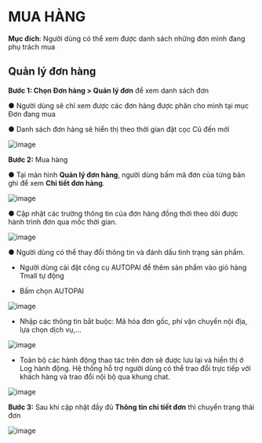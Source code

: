 # MUA HÀNG
**Mục đích**: Người dùng có thể xem được danh sách những đơn mình đang phụ trách mua 
## Quản lý đơn hàng
**Bước 1: Chọn Đơn hàng > Quản lý đơn** để xem danh sách đơn 

● Người dùng sẽ chỉ xem được các đơn hàng được phân cho mình tại mục Đơn đang mua

● Danh sách đơn hàng sẽ hiển thị theo thời gian đặt cọc Cũ đến mới

![image](https://user-images.githubusercontent.com/75475064/101879391-d699d780-3bc3-11eb-8ce8-3613f6caa45e.png)

**Bước 2:** Mua hàng

● Tại màn hình **Quản lý đơn hàng**, người dùng bấm mã đơn của từng bản ghi để xem **Chi tiết đơn hàng**.

![image](https://user-images.githubusercontent.com/75475064/101879674-47d98a80-3bc4-11eb-8b2b-6e3eaa7b7a92.png)

● Cập nhật các trường thông tin của đơn hàng đồng thời theo dõi được hành trình đơn qua mốc thời gian.

 ![image](https://user-images.githubusercontent.com/75475064/101880067-e7971880-3bc4-11eb-9e6d-2292a1500788.png)

●	Người dùng có thể thay đổi thông tin và đánh dấu tình trạng sản phẩm.

- Người dùng cài đặt công cụ AUTOPAI để thêm sản phẩm vào giỏ hàng Tmall tự động

-	Bấm chọn AUTOPAI

![image](https://user-images.githubusercontent.com/75475064/101880249-2927c380-3bc5-11eb-91cb-b41f820d7160.png)

-	Nhập các thông tin bắt buộc: Mã hóa đơn gốc, phí vận chuyển nội địa, lựa chọn dịch vụ,...

![image](https://user-images.githubusercontent.com/75475064/101880428-7dcb3e80-3bc5-11eb-97e0-6c7ef5d26783.png) 

-	Toàn bộ các hành động thao tác trên đơn sẽ được lưu lại và hiển thị ở Log hành động. Hệ thống hỗ trợ người dùng có thể trao đổi trực tiếp với khách hàng và trao đổi nội bộ qua khung chat.

![image](https://user-images.githubusercontent.com/75475064/101880605-c682f780-3bc5-11eb-866c-7496175ad35b.png)
 	 
**Bước 3:** Sau khi cập nhật đầy đủ **Thông tin chi tiết đơn** thì chuyển trạng thái đơn

![image](https://user-images.githubusercontent.com/75475064/101880842-224d8080-3bc6-11eb-99b4-95009029e888.png)
 

